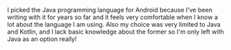 I picked the Java programming language for Android because I've been writing with it for years so far and it feels very comfortable when I know a lot about the language I am using. Also my choice was very limited to Java and Kotlin, and I lack basic knowledge about the former so I'm only left with Java as an option really!
